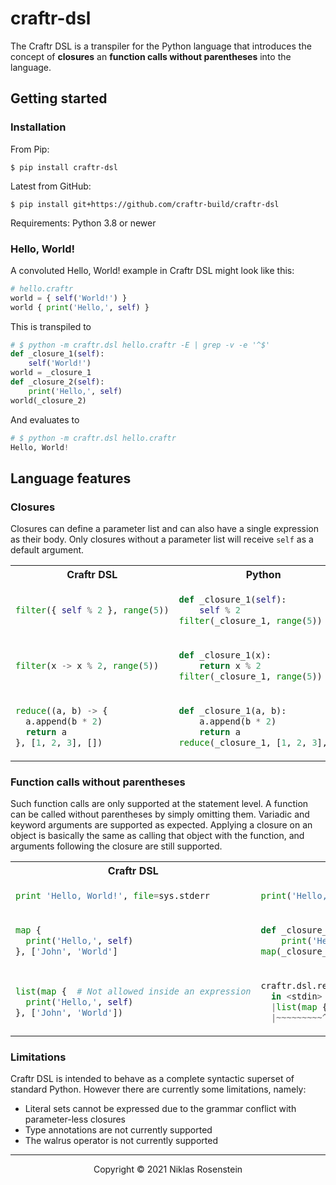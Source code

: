 # craftr-dsl

The Craftr DSL is a transpiler for the Python language that introduces the concept of **closures** an 
**function calls without parentheses** into the language.

## Getting started

### Installation 

From Pip:

    $ pip install craftr-dsl

Latest from GitHub:

    $ pip install git+https://github.com/craftr-build/craftr-dsl

Requirements: Python 3.8 or newer

### Hello, World!

A convoluted Hello, World! example in Craftr DSL might look like this:

```py
# hello.craftr
world = { self('World!') }
world { print('Hello,', self) }
```

This is transpiled to

```py
# $ python -m craftr.dsl hello.craftr -E | grep -v -e '^$'
def _closure_1(self):
    self('World!')
world = _closure_1
def _closure_2(self):
    print('Hello,', self)
world(_closure_2)
```

And evaluates to

```py
# $ python -m craftr.dsl hello.craftr
Hello, World!
```

## Language features

### Closures

Closures can define a parameter list and can also have a single expression as their body. Only closures without
a parameter list will receive `self` as a default argument.

<table><tr><th>Craftr DSL</th><th>Python</th></tr>

<tr><td>

```py
filter({ self % 2 }, range(5))
```
</td><td>

```py
def _closure_1(self):
    self % 2
filter(_closure_1, range(5))
```
</td></tr>


<tr><td>

```py
filter(x -> x % 2, range(5))
```
</td><td>

```py
def _closure_1(x):
    return x % 2
filter(_closure_1, range(5))
```
</td></tr>


<tr><td>

```py
reduce((a, b) -> {
  a.append(b * 2)
  return a
}, [1, 2, 3], [])
```
</td><td>

```py
def _closure_1(a, b):
    a.append(b * 2)
    return a
reduce(_closure_1, [1, 2, 3], [])
```
</td></tr>

</table>


### Function calls without parentheses

Such function calls are only supported at the statement level. A function can be called without parentheses by
simply omitting them. Variadic and keyword arguments are supported as expected. Applying a closure on an object
is basically the same as calling that object with the function, and arguments following the closure are still
supported.


<table><tr><th>Craftr DSL</th><th>Python</th></tr>

<tr><td>

```py
print 'Hello, World!', file=sys.stderr
```
</td><td>

```py
print('Hello, World!', file=sys.stderr)
```
</td></tr>


<tr><td>

```py
map {
  print('Hello,', self)
}, ['John', 'World']
```
</td><td>

```py
def _closure_1(self):
    print('Hello,', self)
map(_closure_1, ['John', 'World'])
```
</td></tr>


<tr><td>

```py
list(map {  # Not allowed inside an expression
  print('Hello,', self)
}, ['John', 'World'])
```
</td><td>

```py
craftr.dsl.rewrite.SyntaxError: 
  in <stdin> at line 1: expected ) but got TokenProxy(Token(type=<Token.Control: 8>, value='{', pos=Cursor(offset=9, line=1, column=9)))
  |list(map {
  |~~~~~~~~~^
```
</td></tr>


</table>



### Limitations

Craftr DSL is intended to behave as a complete syntactic superset of standard Python. However there are currently
some limitations, namely:

* Literal sets cannot be expressed due to the grammar conflict with parameter-less closures
* Type annotations are not currently supported
* The walrus operator is not currently supported

---

<p align="center">Copyright &copy; 2021 Niklas Rosenstein</p>
